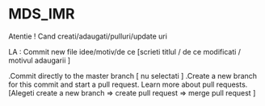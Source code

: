 # MDS_IMR

Atentie ! Cand creati/adaugati/pulluri/update uri

LA :
Commit new file
    idee/motiv/de ce [scrieti titlul / de ce modificati / motivul adaugarii ]

  .Commit directly to the master branch   [ nu selectati ]
  .Create a new branch for this commit and start a pull request. Learn more about pull requests. 
[Alegeti create a new branch => create pull request => merge pull request ]
